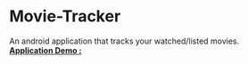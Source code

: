 # Movie-Tracker
An android application that tracks your watched/listed movies.<br>
[<b>Application Demo :</b>](https://drive.google.com/drive/folders/1o9AkAa5-eoJxl54nEYX23TrUw1dtYC2F?usp=sharing)

